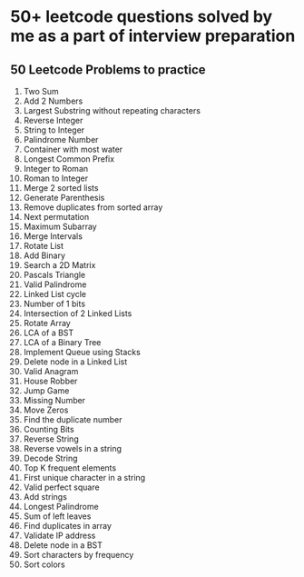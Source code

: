 # 50+ leetcode questions solved by me as a part of interview preparation

## 50 Leetcode Problems to practice

1. Two Sum
2. Add 2 Numbers
3. Largest Substring without repeating characters
4. Reverse Integer
5. String to Integer
6. Palindrome Number
7. Container with most water
8. Longest Common Prefix
9. Integer to Roman
10. Roman to Integer
11. Merge 2 sorted lists
12. Generate Parenthesis
13. Remove duplicates from sorted array
14. Next permutation
15. Maximum Subarray
16. Merge Intervals
17. Rotate List
18. Add Binary
19. Search a 2D Matrix
20. Pascals Triangle
21. Valid Palindrome
22. Linked List cycle
23. Number of 1 bits
24. Intersection of 2 Linked Lists
25. Rotate Array
26. LCA of a BST
27. LCA of a Binary Tree
28. Implement Queue using Stacks
29. Delete node in a Linked List
30. Valid Anagram
31. House Robber
32. Jump Game
33. Missing Number
34. Move Zeros
35. Find the duplicate number
36. Counting Bits
37. Reverse String
38. Reverse vowels in a string
39. Decode String
40. Top K frequent elements
41. First unique character in a string
42. Valid perfect square
43. Add strings
44. Longest Palindrome
45. Sum of left leaves
46. Find duplicates in array
47. Validate IP address
48. Delete node in a BST
49. Sort characters by frequency
50. Sort colors
